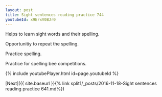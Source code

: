 ```yaml
---
layout: post
title: Sight sentences reading practice 744
youtubeId: x9ErxV0BJr0
---
```

 
 
Helps to learn sight words and their spelling.

Opportunitiy to repeat the spelling. 

Practice spelling. 
 
Practice for spelling bee competitions. 
 
{% include youtubePlayer.html id=page.youtubeId %}
 
 

[Next]({{ site.baseurl }}{% link  split1/_posts/2016-11-18-Sight sentences reading practice 641.md%})
 
